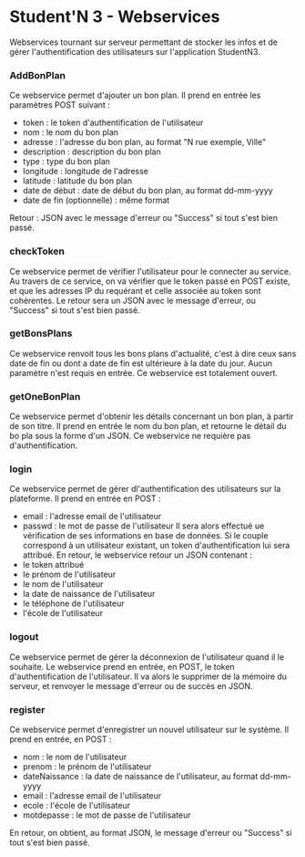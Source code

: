 # Student'N 3 - Webservices

Webservices tournant sur serveur permettant de stocker les infos et de gérer l'authentification des utilisateurs sur l'application StudentN3.

### AddBonPlan

Ce webservice permet d'ajouter un bon plan. Il prend en entrée les paramètres POST suivant :
- token : le token d'authentification de l'utilisateur
- nom : le nom du bon plan
- adresse : l'adresse du bon plan, au format "N rue exemple, Ville"
- description : description du bon plan
- type : type du bon plan
- longitude : longitude de l'adresse
- latitude : latitude du bon plan
- date de début : date de début du bon plan, au format dd-mm-yyyy
- date de fin (optionnelle) : même format

Retour : JSON avec le message d'erreur ou "Success" si tout s'est bien passé.

### checkToken

Ce webservice permet de vérifier l'utilisateur pour le connecter au service. Au travers de ce service, on va vérifier que le token passé en POST existe, et que les adresses IP du requérant et celle associée au token sont cohérentes.
Le retour sera un JSON avec le message d'erreur, ou "Success" si tout s'est bien passé.

### getBonsPlans

Ce webservice renvoit tous les bons plans d'actualité, c'est à dire ceux sans date de fin ou dont a date de fin est ultérieure à la date du jour. Aucun paramètre n'est requis en entrée. Ce webservice est totalement ouvert.

### getOneBonPlan

Ce webservice permet d'obtenir les détails concernant un bon plan, à partir de son titre. Il prend en entrée le nom du bon plan, et retourne le détail du bo pla sous la forme d'un JSON. Ce webservice ne requière pas d'authentification.

### login

Ce webservice permet de gérer dl'authentification des utilisateurs sur la plateforme. Il prend en entrée en POST :
- email : l'adresse email de l'utilisateur
- passwd : le mot de passe de l'utilisateur
Il sera alors effectué ue vérification de ses informations en base de données. Si le couple correspond à un utilisateur existant, un token d'authentification lui sera attribué. En retour, le webservice retour un JSON contenant :
- le token attribué
- le prénom de l'utilisateur
- le nom de l'utilisateur
- la date de naissance de l'utilisateur
- le téléphone de l'utilisateur
- l'école de l'utilisateur

### logout

Ce webservice permet de gérer la déconnexion de l'utilisateur quand il le souhaite. Le webservice prend en entrée, en POST, le token d'authentification de l'utilisateur. Il va alors le supprimer de la mémoire du serveur, et renvoyer le message d'erreur ou de succès en JSON.

### register

Ce webservice permet d'enregistrer un nouvel utilisateur sur le système. Il prend en entrée, en POST :
- nom : le nom de l'utilisateur
- prenom : le prénom de l'utilisateur
- dateNaissance : la date de naissance de l'utilisateur, au format dd-mm-yyyy
- email : l'adresse email de l'utilisateur
- ecole : l'école de l'utilisateur
- motdepasse : le mot de passe de l'utilisateur

En retour, on obtient, au format JSON, le message d'erreur ou "Success" si tout s'est bien passé.

